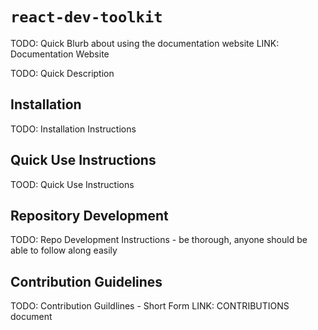 # `react-dev-toolkit`

TODO: Quick Blurb about using the documentation website
LINK: Documentation Website

TODO: Quick Description

## Installation

TODO: Installation Instructions

## Quick Use Instructions

TOOD: Quick Use Instructions

## Repository Development

TODO: Repo Development Instructions - be thorough, anyone should be able to follow along easily

## Contribution Guidelines

TODO: Contribution Guildlines - Short Form
LINK: CONTRIBUTIONS document

